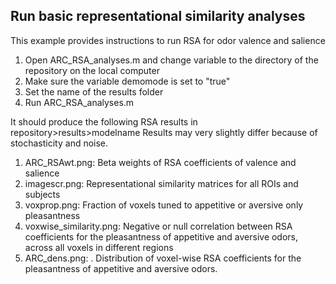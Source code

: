 ## Run basic representational similarity analyses

This example provides instructions to run RSA for odor valence and salience
1. Open ARC_RSA_analyses.m and change variable <mainroot> to the directory of the repository on the local computer
2. Make sure the variable demomode is set to "true"
3. Set the name <modelname> of the results folder 
4. Run ARC_RSA_analyses.m 

It should produce the following RSA results in repository>results>modelname
Results may very slightly differ because of stochasticity and noise.
1. ARC_RSAwt.png: Beta weights of RSA coefficients of valence and salience
2. imagescr.png: Representational similarity matrices for all ROIs and subjects
3. voxprop.png: Fraction of voxels tuned to appetitive or aversive only pleasantness
4. voxwise_similarity.png: Negative or null correlation between RSA coefficients for the pleasantness of appetitive and aversive odors, across all voxels in different regions 
5. ARC_dens.png: . Distribution of voxel-wise RSA coefficients for the pleasantness of appetitive and aversive odors. 